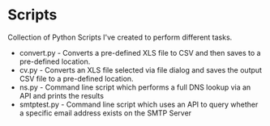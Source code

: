 # Scripts
Collection of Python Scripts I've created to perform different tasks.

- convert.py - Converts a pre-defined XLS file to CSV and then saves to a pre-defined location.
- cv.py - Converts an XLS file selected via file dialog and saves the output CSV file to a pre-defined location.
- ns.py - Command line script which performs a full DNS lookup via an API and prints the results
- smtptest.py - Command line script which uses an API to query whether a specific email address exists on the SMTP Server
